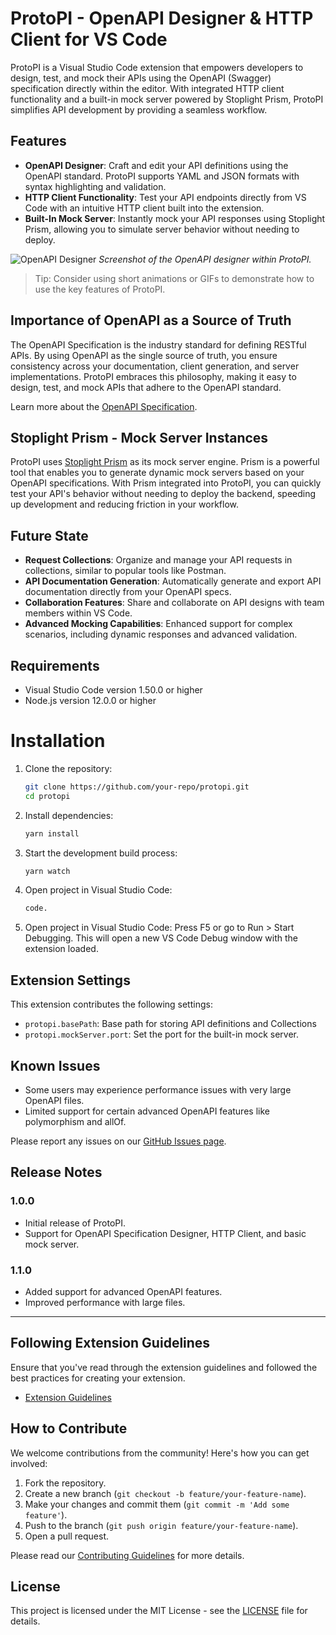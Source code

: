 # ProtoPI - OpenAPI Designer & HTTP Client for VS Code

ProtoPI is a Visual Studio Code extension that empowers developers to design, test, and mock their APIs using the OpenAPI (Swagger) specification directly within the editor. With integrated HTTP client functionality and a built-in mock server powered by Stoplight Prism, ProtoPI simplifies API development by providing a seamless workflow.

## Features

- **OpenAPI Designer**: Craft and edit your API definitions using the OpenAPI standard. ProtoPI supports YAML and JSON formats with syntax highlighting and validation.
- **HTTP Client Functionality**: Test your API endpoints directly from VS Code with an intuitive HTTP client built into the extension.
- **Built-In Mock Server**: Instantly mock your API responses using Stoplight Prism, allowing you to simulate server behavior without needing to deploy.

![OpenAPI Designer](images/openapi-designer.png)
_Screenshot of the OpenAPI designer within ProtoPI._

> Tip: Consider using short animations or GIFs to demonstrate how to use the key features of ProtoPI.

## Importance of OpenAPI as a Source of Truth

The OpenAPI Specification is the industry standard for defining RESTful APIs. By using OpenAPI as the single source of truth, you ensure consistency across your documentation, client generation, and server implementations. ProtoPI embraces this philosophy, making it easy to design, test, and mock APIs that adhere to the OpenAPI standard.

Learn more about the [OpenAPI Specification](https://www.openapis.org/).

## Stoplight Prism - Mock Server Instances

ProtoPI uses [Stoplight Prism](https://stoplight.io/open-source/prism) as its mock server engine. Prism is a powerful tool that enables you to generate dynamic mock servers based on your OpenAPI specifications. With Prism integrated into ProtoPI, you can quickly test your API's behavior without needing to deploy the backend, speeding up development and reducing friction in your workflow.

## Future State

- **Request Collections**: Organize and manage your API requests in collections, similar to popular tools like Postman.
- **API Documentation Generation**: Automatically generate and export API documentation directly from your OpenAPI specs.
- **Collaboration Features**: Share and collaborate on API designs with team members within VS Code.
- **Advanced Mocking Capabilities**: Enhanced support for complex scenarios, including dynamic responses and advanced validation.

## Requirements

- Visual Studio Code version 1.50.0 or higher
- Node.js version 12.0.0 or higher

# Installation

1. Clone the repository:
   ```bash
   git clone https://github.com/your-repo/protopi.git
   cd protopi
   ```
2. Install dependencies:
   ```bash
   yarn install
   ```
3. Start the development build process:
   ```bash
   yarn watch
   ```
4. Open project in Visual Studio Code:
   ```bash
   code.
   ```
5. Open project in Visual Studio Code:
   Press F5 or go to Run > Start Debugging.
   This will open a new VS Code Debug window with the extension loaded.

## Extension Settings

This extension contributes the following settings:

- `protopi.basePath`: Base path for storing API definitions and Collections
- `protopi.mockServer.port`: Set the port for the built-in mock server.

## Known Issues

- Some users may experience performance issues with very large OpenAPI files.
- Limited support for certain advanced OpenAPI features like polymorphism and allOf.

Please report any issues on our [GitHub Issues page](https://github.com/oslabs-beta/ProtoPI/issues).

## Release Notes

### 1.0.0

- Initial release of ProtoPI.
- Support for OpenAPI Specification Designer, HTTP Client, and basic mock server.

### 1.1.0

- Added support for advanced OpenAPI features.
- Improved performance with large files.

---

## Following Extension Guidelines

Ensure that you've read through the extension guidelines and followed the best practices for creating your extension.

- [Extension Guidelines](https://code.visualstudio.com/api/references/extension-guidelines)

## How to Contribute

We welcome contributions from the community! Here's how you can get involved:

1. Fork the repository.
2. Create a new branch (`git checkout -b feature/your-feature-name`).
3. Make your changes and commit them (`git commit -m 'Add some feature'`).
4. Push to the branch (`git push origin feature/your-feature-name`).
5. Open a pull request.

Please read our [Contributing Guidelines](CONTRIBUTING.md) for more details.

## License

This project is licensed under the MIT License - see the [LICENSE](LICENSE) file for details.
